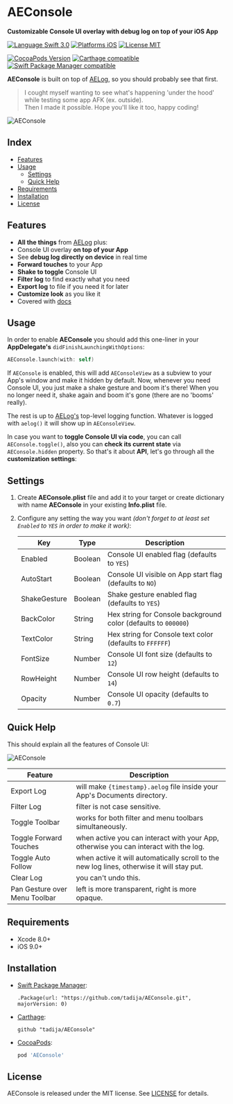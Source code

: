 # AEConsole
**Customizable Console UI overlay with debug log on top of your iOS App**

[![Language Swift 3.0](https://img.shields.io/badge/Language-Swift%203.0-orange.svg?style=flat)](https://swift.org)
[![Platforms iOS](https://img.shields.io/badge/Platforms-iOS-lightgray.svg?style=flat)](http://www.apple.com)
[![License MIT](https://img.shields.io/badge/License-MIT-lightgrey.svg?style=flat)](https://github.com/tadija/AELog/blob/master/LICENSE)

[![CocoaPods Version](https://img.shields.io/cocoapods/v/AEConsole.svg?style=flat)](https://cocoapods.org/pods/AEConsole)
[![Carthage compatible](https://img.shields.io/badge/Carthage-compatible-brightgreen.svg?style=flat)](https://github.com/Carthage/Carthage)
[![Swift Package Manager compatible](https://img.shields.io/badge/Swift%20Package%20Manager-compatible-brightgreen.svg)](https://github.com/apple/swift-package-manager)

**AEConsole** is built on top of [AELog](https://github.com/tadija/AELog), so you should probably see that first.
> I cought myself wanting to see what's happening 'under the hood' while testing some app AFK (ex. outside).  
> Then I made it possible. Hope you'll like it too, happy coding!

![AEConsole](http://tadija.net/projects/AEConsole/AEConsole.png)

## Index
- [Features](#features)
- [Usage](#usage)
	- [Settings](#settings)
	- [Quick Help](#quick-help)
- [Requirements](#requirements)
- [Installation](#installation)
- [License](#license)

## Features
- **All the things** from [AELog](https://github.com/tadija/AELog) plus:
- Console UI overlay **on top of your App**
- See **debug log directly on device** in real time
- **Forward touches** to your App
- **Shake to toggle** Console UI
- **Filter log** to find exactly what you need
- **Export log** to file if you need it for later
- **Customize look** as you like it
- Covered with [docs](http://cocoadocs.org/docsets/AEConsole)

## Usage

In order to enable **AEConsole** you should add this one-liner in your **AppDelegate's** `didFinishLaunchingWithOptions`:

```swift
AEConsole.launch(with: self)
```

If `AEConsole` is enabled, this will add `AEConsoleView` as a subview to your App's window and make it hidden by default.
Now, whenever you need Console UI, you just make a shake gesture and boom it's there! When you no longer need it, shake again and boom it's gone (there are no 'booms' really).

The rest is up to [AELog's](https://github.com/tadija/AELog) top-level logging function. Whatever is logged with `aelog()` it will show up in `AEConsoleView`.

In case you want to **toggle Console UI via code**, you can call `AEConsole.toggle()`, also you can **check its current state** via `AEConsole.hidden` property. So that's it about **API**, let's go through all the **customization settings**:

## Settings

1. Create **AEConsole.plist** file and add it to your target or create dictionary with name **AEConsole** in your existing **Info.plist** file.
2. Configure any setting the way you want *(don't forget to at least set `Enabled` to `YES` in order to make it work)*:

	Key | Type | Description
	------------ | ------------- | -------------
	Enabled | Boolean | Console UI enabled flag (defaults to `YES`)
	AutoStart | Boolean | Console UI visible on App start flag (defaults to `NO`)
	ShakeGesture | Boolean | Shake gesture enabled flag (defaults to `YES`)
	BackColor | String | Hex string for Console background color (defaults to `000000`)
	TextColor | String | Hex string for Console text color (defaults to `FFFFFF`)
	FontSize | Number | Console UI font size (defaults to `12`)
	RowHeight | Number | Console UI row height (defaults to `14`)
	Opacity | Number | Console UI opacity (defaults to `0.7`)

## Quick Help

This should explain all the features of Console UI:

![AEConsole](http://tadija.net/projects/AEConsole/AEConsole-QuickHelp.png)

Feature | Description
------------ | -------------
Export Log | will make `{timestamp}.aelog` file inside your App's Documents directory.
Filter Log | filter is not case sensitive.
Toggle Toolbar | works for both filter and menu toolbars simultaneously.
Toggle Forward Touches | when active you can interact with your App, otherwise you can interact with the log.
Toggle Auto Follow | when active it will automatically scroll to the new log lines, otherwise it will stay put.
Clear Log | you can't undo this.
Pan Gesture over Menu Toolbar | left is more transparent, right is more opaque.
	
## Requirements
- Xcode 8.0+
- iOS 9.0+

## Installation

- [Swift Package Manager](https://swift.org/package-manager/):

    ```
    .Package(url: "https://github.com/tadija/AEConsole.git", majorVersion: 0)
    ```
  
- [Carthage](https://github.com/Carthage/Carthage):

	```ogdl
	github "tadija/AEConsole"
	```
	
- [CocoaPods](http://cocoapods.org/):

	```ruby
	pod 'AEConsole'
	```

## License
AEConsole is released under the MIT license. See [LICENSE](LICENSE) for details.